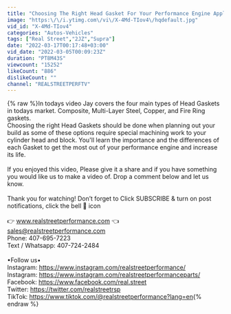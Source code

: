 ```yaml
---
title: "Choosing The Right Head Gasket For Your Performance Engine Application"
image: "https:\/\/i.ytimg.com\/vi\/X-4Md-TIov4\/hqdefault.jpg"
vid_id: "X-4Md-TIov4"
categories: "Autos-Vehicles"
tags: ["Real Street","2JZ","Supra"]
date: "2022-03-17T00:17:48+03:00"
vid_date: "2022-03-05T00:09:23Z"
duration: "PT8M43S"
viewcount: "15252"
likeCount: "886"
dislikeCount: ""
channel: "REALSTREETPERFTV"
---
```

{% raw %}In todays video Jay covers the four main types of Head Gaskets in todays market. Composite, Multi-Layer Steel, Copper, and Fire Ring gaskets.<br />Choosing the right Head Gaskets should be done when planning out your build as some of these options require special machining work to your cylinder head and block. You'll learn the importance and the differences of each Gasket to get the most out of your performance engine and increase its life.<br /><br />If you enjoyed this video, Please give it a share and if you have something you would like us to make a video of. Drop a comment below and let us know.<br /><br />Thank you for watching! Don’t forget to Click SUBSCRIBE &amp; turn on post notifications, click the bell 🔔  icon<br /><br />👉  www.realstreetperformance.com 👈<br />sales@realstreetperformance.com<br />Phone: 407-695-7223<br />Text / Whatsapp: 407-724-2484<br /><br />•Follow us•<br />Instagram: <a rel="nofollow" target="blank" href="https://www.instagram.com/realstreetperformance/">https://www.instagram.com/realstreetperformance/</a><br />Instagram: <a rel="nofollow" target="blank" href="https://www.instagram.com/realstreetperformanceparts/">https://www.instagram.com/realstreetperformanceparts/</a><br />Facebook: <a rel="nofollow" target="blank" href="https://www.facebook.com/real.street">https://www.facebook.com/real.street</a><br />Twitter: <a rel="nofollow" target="blank" href="https://twitter.com/realstreetrsp">https://twitter.com/realstreetrsp</a><br />TikTok: <a rel="nofollow" target="blank" href="https://www.tiktok.com/@realstreetperformance?lang=en">https://www.tiktok.com/@realstreetperformance?lang=en</a>{% endraw %}
